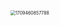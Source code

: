 <img src="C:\Users\Administrator\AppData\Roaming\Typora\typora-user-images\1709460857788.png" alt="1709460857788" style="zoom: 50%;" />

